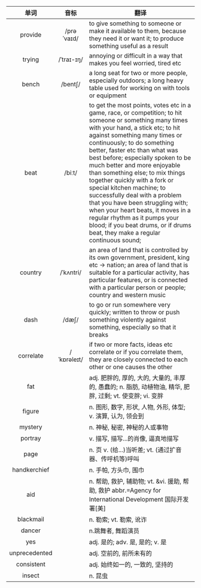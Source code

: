 |单词|音标|翻译  |
|:--:|:--:|--|  
provide	|/prəˈvaɪd/|to give something to someone or make it available to them, because they need it or want it; to produce something useful as a result
trying	|/ˈtraɪ-ɪŋ/|annoying or difficult in a way that makes you feel worried, tired etc
bench	|/bentʃ/|a long seat for two or more people, especially outdoors;  a long heavy table used for working on with tools or equipment
beat	|/biːt/|to get the most points, votes etc in a game, race, or competition; to hit someone or something many times with your hand, a stick etc;  to hit against something many times or continuously; to do something better, faster etc than what was best before; especially spoken to be much better and more enjoyable than something else; to mix things together quickly with a fork or special kitchen machine; to successfully deal with a problem that you have been struggling with; when your heart beats, it moves in a regular rhythm as it pumps your blood; if you beat drums, or if drums beat, they make a regular continuous sound;
country	|/ˈkʌntri/|an area of land that is controlled by its own government, president, king etc → nation; an area of land that is suitable for a particular activity, has particular features, or is connected with a particular person or people; country and western music 
dash	|/dæʃ/|to go or run somewhere very quickly; written to throw or push something violently against something, especially so that it breaks
correlate	|/ˈkɒrəleɪt/|if two or more facts, ideas etc correlate or if you correlate them, they are closely connected to each other or one causes the other
fat	||adj. 肥胖的, 厚的, 大的, 大量的, 丰厚的, 愚蠢的; n. 脂肪, 动植物油, 精华, 肥胖, 过剩; vt. 使变胖; vi. 变胖
figure	||n. 图形, 数字, 形状, 人物, 外形, 体型; v. 演算, 认为, 领会到
mystery	||n. 神秘, 秘密, 神秘的人或事物
portray	||v. 描写, 描写...的肖像, 逼真地描写
page	||n. 页 v. (给...)当听差; vt. (通过扩音器、传呼机等)呼叫
handkerchief	||n. 手帕, 方头巾, 围巾
aid	||n. 帮助, 救护, 辅助物; vt. &vi. 援助, 帮助, 救护 abbr.=Agency for International Development 国际开发署[美]
blackmail	||n. 勒索; vt. 勒索, 讹诈
dancer	||n.跳舞者, 舞蹈演员
yes	||adj. 是的; adv. 是, 是的; v. 是
unprecedented	||adj. 空前的, 前所未有的
consistent	||adj. 始终如一的, 一致的, 坚持的
insect	||n. 昆虫
